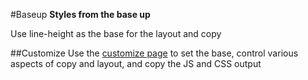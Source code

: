 #Baseup
__Styles from the base up__

Use line-height as the base for the layout and copy

##Customize
Use the [customize page](guide/customize/) to set the base, control various aspects of copy and layout, and copy the JS and CSS output
